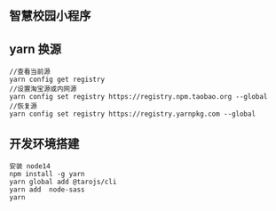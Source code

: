 ## 智慧校园小程序


## yarn 换源
    //查看当前源
    yarn config get registry
    //设置淘宝源或内网源
    yarn config set registry https://registry.npm.taobao.org --global
    //恢复源
    yarn config set registry https://registry.yarnpkg.com --global

## 开发环境搭建
    安装 node14
    npm install -g yarn
    yarn global add @tarojs/cli
    yarn add  node-sass
    yarn
